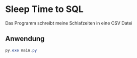 # Sleep Time to SQL

Das Programm schreibt meine Schlafzeiten in eine CSV Datei

## Anwendung 

```PowerShell
py.exe main.py 
```
